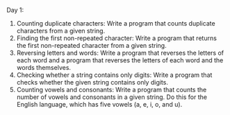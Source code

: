 Day 1:

1. Counting duplicate characters: Write a program that counts duplicate characters from a given string.
2. Finding the first non-repeated character: Write a program that returns the first non-repeated character from a given string.
3. Reversing letters and words: Write a program that reverses the letters of each word and a program that reverses the letters of each word and the words themselves.
4. Checking whether a string contains only digits: Write a program that checks whether the given string contains only digits.
5. Counting vowels and consonants: Write a program that counts the number of vowels and consonants in a given string. Do this for the English language, which has five vowels (a, e, i, o, and u).

